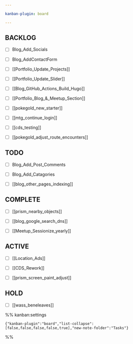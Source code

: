 ```yaml
---

kanban-plugin: board

---
```


## BACKLOG

- [ ] Blog_Add_Socials
- [ ] Blog_AddContactForm
- [ ] [[Portfolio_Update_Projects]]
- [ ] [[Portfolio_Update_Slider]]
- [ ] [[Blog_GitHub_Actions_Build_Hugo]]
- [ ] [[Portfolio_Blog_&_Meetup_Section]]
- [ ] [[pokegold_new_starter]]
- [ ] [[mtg_continue_login]]
- [ ] [[cds_testing]]
- [ ] [[pokegold_adjust_route_encounters]]


## TODO

- [ ] Blog_Add_Post_Comments
- [ ] Blog_Add_Catagories
- [ ] [[blog_other_pages_indexing]]


## COMPLETE

- [ ] [[prism_nearby_objects]]
- [ ] [[blog_google_search_dns]]
- [ ] [[Meetup_Sessionize_yearly]]


## ACTIVE

- [ ] [[Location_Ads]]
- [ ] [[CDS_Rework]]
- [ ] [[prism_screen_paint_adjust]]


## HOLD

- [ ] [[wass_beneleaves]]




%% kanban:settings
```
{"kanban-plugin":"board","list-collapse":[false,false,false,false,true],"new-note-folder":"Tasks"}
```
%%